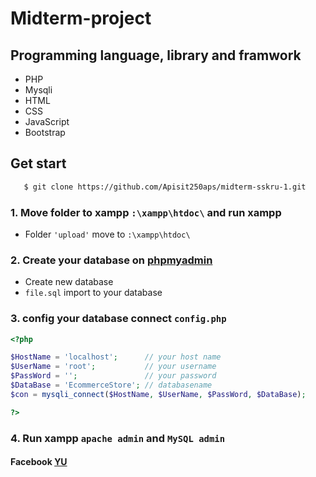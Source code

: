 # Midterm-project

## Programming language, library and framwork
- PHP
- Mysqli
- HTML
- CSS 
- JavaScript
- Bootstrap

## Get start

```bash
   $ git clone https://github.com/Apisit250aps/midterm-sskru-1.git 
```

### 1. Move folder to xampp  ``` :\xampp\htdoc\ ``` and run xampp
   - Folder ``` 'upload' ``` move to  ``` :\xampp\htdoc\ ```

### 2. Create your database on [phpmyadmin](http://localhost/phpmyadmin/)
   - Create new database
   - `file.sql` import to your database

### 3. config your database connect `config.php`
```php
<?php 

$HostName = 'localhost';      // your host name
$UserName = 'root';           // your username
$PassWord = '';               // your password
$DataBase = 'EcommerceStore'; // databasename 
$con = mysqli_connect($HostName, $UserName, $PassWord, $DataBase);

?>
```

### 4. Run xampp `apache admin`  and  `MySQL admin`

#### Facebook [YU](https://web.facebook.com/me/)
